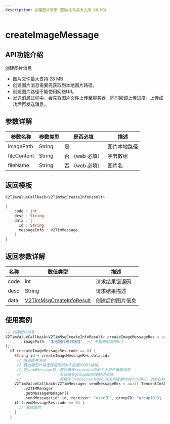 ```yaml
---
description: 创建图片消息（图片文件最大支持 28 MB）
---
```


# createImageMessage

## API功能介绍

创建图片消息

* 图片文件最大支持 28 MB
* 创建图片消息需要先获取到本地图片路径。
* 创建图片路径不能使用网络Url。
* 发送消息过程中，会先将图片文件上传至服务器，同时回调上传进度。上传成功后再发送消息。

## 参数详解

| 参数名称        | 参数类型   | 是否必填       | 描述     |
| ----------- | ------ | ---------- | ------ |
| imagePath   | String | 是          | 图片本地路径 |
| fileContent | String | 否 （web 必填） | 字节数组   |
| fileName    | String | 否 （web 必填） | 图片名    |

## 返回模板

```dart
V2TimValueCallback<V2TimMsgCreateInfoResult>

{
    code : int
    desc : String
    data : {
      id : String
      messageInfo : V2TimMessage
    }
}
```

## 返回参数详解

| 名称   | 数值类型                                         | 描述                                                             |
| ---- | -------------------------------------------- | -------------------------------------------------------------- |
| code | int                                          | 请求结果[错误码](https://cloud.tencent.com/document/product/269/1671) |
| desc | String                                       | 请求结果描述                                                         |
| data | [V2TimMsgCreateInfoResult](broken-reference) | 创建后的图片信息                                                       |

## 使用案例  &#x20;

```dart
// 创建图片消息
V2TimValueCallback<V2TimMsgCreateInfoResult> createImageMessageRes = await TencentImSDKPlugin.v2TIMManager.getMessageManager().createImageMessage(
        imagePath: "本地图片绝对路径", // 不能使用网络Url
);
  if (createImageMessageRes.code == 0) {
    String id = createImageMessageRes.data.id;
     // 发送图片消息
     // 若创建图片路径使用网络Url会报20001错误。
     // 在sendMessage时，若只填写receiver则发个人用户单聊消息
     //                 若只填写groupID则发群组消息
     //                 若填写了receiver与groupID则发群内的个人用户，消息在群聊中显示，只有指定receiver能看见
    V2TimValueCallback<V2TimMessage> sendMessageRes = await TencentImSDKPlugin
        .v2TIMManager
        .getMessageManager()
        .sendMessage(id: id, receiver: "userID", groupID: "groupID");
    if (sendMessageRes.code == 0) {
      // 发送成功
    }
  }
```
